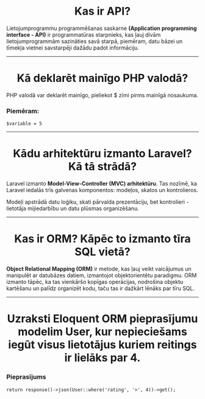<h1 style='text-align: center;'>Kas ir API?</h1>
<p>Lietojumprogrammu programmēšanas saskarne <b>(Application programming interface - API)</b> ir programmatūras starpnieks, kas ļauj divām lietojumprogrammām sazināties savā starpā, piemēram, datu bāzei un tīmekļa vietnei savstarpēji dažādu padot informāciju.</p>

---

<h1 style='text-align: center;'>Kā deklarēt mainīgo PHP valodā?</h1>
PHP valodā var deklarēt mainīgo, pieliekot $ zīmi pirms mainīgā nosaukuma.

### Piemēram:
`$variable = 5`

---

<h1 style='text-align: center;'>Kādu arhitektūru izmanto Laravel? Kā tā strādā?</h1>
Laravel izmanto <b>Model-View-Controller (MVC) arhitektūru</b>. Tas nozīmē, ka Laravel iedalās trīs galvenas komponentos: modeļos, skatos un kontrolieros. 

Modeļi apstrādā datu loģiku, skati pārvalda prezentāciju, bet kontrolieri - lietotāja mijiedarbību un datu plūsmas organizēšanu.

---

<h1 style='text-align: center;'>Kas ir ORM? Kāpēc to izmanto tīra SQL vietā?</h1>
<b>Object Relational Mapping (ORM)</b> ir metode, kas ļauj veikt vaicājumus un manipulēt ar datubāzes datiem, izmantojot objektorientētu paradigmu. ORM izmanto tāpēc, ka tas vienkāršo kopīgas operācijas, nodrošina objektu kartēšanu un palīdz organizēt kodu, taču tas ir dažkārt lēnāks par tīru SQL.

---

<h1 style='text-align: center;'>Uzraksti Eloquent ORM pieprasījumu modelim User, kur nepieciešams iegūt visus lietotājus kuriem reitings ir lielāks par 4.</h1>

### Pieprasījums

`return response()->json(User::where('rating', '>', 4))->get();`